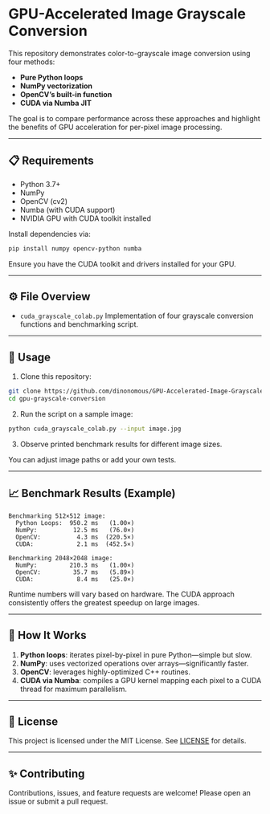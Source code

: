 # GPU-Accelerated Image Grayscale Conversion

This repository demonstrates color-to-grayscale image conversion using four methods:

* **Pure Python loops**
* **NumPy vectorization**
* **OpenCV’s built-in function**
* **CUDA via Numba JIT**

The goal is to compare performance across these approaches and highlight the benefits of GPU acceleration for per-pixel image processing.

---

## 📋 Requirements

* Python 3.7+
* NumPy
* OpenCV (cv2)
* Numba (with CUDA support)
* NVIDIA GPU with CUDA toolkit installed

Install dependencies via:

```bash
pip install numpy opencv-python numba
```

Ensure you have the CUDA toolkit and drivers installed for your GPU.

---

## ⚙️ File Overview

* `cuda_grayscale_colab.py`
  Implementation of four grayscale conversion functions and benchmarking script.

---

## 🚀 Usage

1. Clone this repository:

```bash
git clone https://github.com/dinonomous/GPU-Accelerated-Image-Grayscale.git
cd gpu-grayscale-conversion
```


2. Run the script on a sample image:
```bash
python cuda_grayscale_colab.py --input image.jpg
```

3. Observe printed benchmark results for different image sizes.

You can adjust image paths or add your own tests.

---

## 📈 Benchmark Results (Example)

```
Benchmarking 512×512 image:
  Python Loops:  950.2 ms   (1.00×)
  NumPy:          12.5 ms   (76.0×)
  OpenCV:          4.3 ms  (220.5×)
  CUDA:            2.1 ms  (452.5×)

Benchmarking 2048×2048 image:
  NumPy:         210.3 ms   (1.00×)
  OpenCV:         35.7 ms   (5.89×)
  CUDA:            8.4 ms   (25.0×)
```

Runtime numbers will vary based on hardware. The CUDA approach consistently offers the greatest speedup on large images.

---

## 🔧 How It Works

1. **Python loops**: iterates pixel-by-pixel in pure Python—simple but slow.
2. **NumPy**: uses vectorized operations over arrays—significantly faster.
3. **OpenCV**: leverages highly-optimized C++ routines.
4. **CUDA via Numba**: compiles a GPU kernel mapping each pixel to a CUDA thread for maximum parallelism.

---

## 📄 License

This project is licensed under the MIT License. See [LICENSE](LICENSE) for details.

---

## ✨ Contributing

Contributions, issues, and feature requests are welcome! Please open an issue or submit a pull request.
